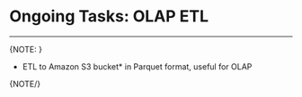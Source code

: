 ﻿# Ongoing Tasks: OLAP ETL
---
{NOTE: }

* ETL to Amazon S3 bucket* in Parquet format, useful for OLAP

{NOTE/}
